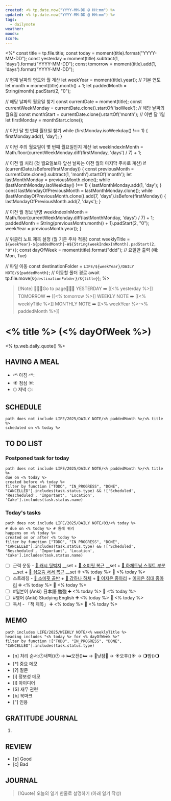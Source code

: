 ```yaml
---
created: <% tp.date.now("YYYY-MM-DD @ HH:mm") %>
updated: <% tp.date.now("YYYY-MM-DD @ HH:mm") %>
tags:
  - dailynote
weather: 
moods: 
score:
---
```

<%*
const title = tp.file.title;
const today = moment(title).format("YYYY-MM-DD");
const yesterday = moment(title).subtract(1, 'days').format("YYYY-MM-DD");
const tomorrow = moment(title).add(1, 'days').format("YYYY-MM-DD");

// 현재 날짜의 연도와 월 계산
let weekYear = moment(title).year(); // 기본 연도
let month = moment(title).month() + 1;
let paddedMonth = String(month).padStart(2, "0");

// 해당 날짜의 월요일 찾기
const currentDate = moment(title);
const currentWeekMonday = currentDate.clone().startOf('isoWeek'); // 해당 날짜의 월요일
const monthStart = currentDate.clone().startOf('month'); // 이번 달 1일
let firstMonday = monthStart.clone();

// 이번 달 첫 번째 월요일 찾기
while (firstMonday.isoWeekday() !== 1) {
firstMonday.add(1, 'day');
}

// 이번 주의 월요일이 몇 번째 월요일인지 계산
let weekIndexInMonth = Math.floor(currentWeekMonday.diff(firstMonday, 'days') / 7) + 1;

// 이전 월 처리 (첫 월요일보다 앞선 날짜는 이전 월의 마지막 주차로 계산)
if (currentDate.isBefore(firstMonday)) {
const previousMonth = currentDate.clone().subtract(1, 'month').startOf('month');
let lastMonthMonday = previousMonth.clone();
while (lastMonthMonday.isoWeekday() !== 1) {
lastMonthMonday.add(1, 'day');
}
const lastMondayOfPreviousMonth = lastMonthMonday.clone();
while (lastMondayOfPreviousMonth.clone().add(7, 'days').isBefore(firstMonday)) {
lastMondayOfPreviousMonth.add(7, 'days');
}

// 이전 월 정보 반영
weekIndexInMonth = Math.floor(currentWeekMonday.diff(lastMonthMonday, 'days') / 7) + 1;
paddedMonth = String(previousMonth.month() + 1).padStart(2, "0");
weekYear = previousMonth.year();
}

// 위클리 노트 제목 설정 (월 기준 주차 적용)
const weeklyTitle = `${weekYear}-${paddedMonth}-W${String(weekIndexInMonth).padStart(2, "0")}`;
const dayOfWeek = moment(title).format("ddd"); // 요일만 출력 (예: Mon, Tue)

// 파일 이동
const destinationFolder = `LIFE/${weekYear}/DAILY NOTE/${paddedMonth}`; // 이동할 폴더 경로
await tp.file.move(`${destinationFolder}/${title}`);
%>
> [!Note] 🏃🏻‍♀️Go to page🏃🏻‍♀️
> YESTERDAY ➡️ [[<% yesterday %>]]
> TOMORROW ➡️ [[<% tomorrow %>]]
> WEEKLY NOTE ➡️ [[<% weeklyTitle %>]]
> MONTHLY NOTE ➡️ [[<% weekYear %>-<% paddedMonth %>]]

# <% title %> (<% dayOfWeek %>)
<% tp.web.daily_quote() %>
## HAVING A MEAL
- ⛅️ 아침 ⛅️: 
- ☀️ 점심 ☀️: 
- 🌕 저녁 🌕: 

## SCHEDULE
```tasks
path does not include LIFE/2025/DAILY NOTE/<% paddedMonth %>/<% title %>
scheduled on <% today %>
```

## TO DO LIST
### Postponed task for today
```tasks
path does not include LIFE/2025/DAILY NOTE/<% paddedMonth %>/<% title %>
due on <% today %>
created before <% today %>
filter by function ["TODO", "IN_PROGRESS", "DONE", "CANCELLED"].includes(task.status.type) && !['Scheduled', 'Rescheduled', 'Important', 'Location', 'Cake'].includes(task.status.name)
```
### Today's tasks
```tasks
path does not include LIFE/2025/DAILY NOTE/03/<% today %>
# due on <% today %> # 원래 쿼리
happens on <% today %>
created on or after <% today %>
filter by function ["TODO", "IN_PROGRESS", "DONE", "CANCELLED"].includes(task.status.type) && !['Scheduled', 'Rescheduled', 'Important', 'Location', 'Cake'].includes(task.status.name)
```
- [ ] 근력 운동 - [🔗 캐시 뒷벅지](https://www.youtube.com/watch?v=NnNl07xlPdU) __set + [🔗 소미핏 복근](https://youtu.be/p623pewgTc0) __set + [🔗 하체토닝 스쿼트 부분](https://youtu.be/ieGVQp_eRFs) __set + [🔗 심으뜸 서서 복근](https://youtu.be/kETh8T3it4k) __set ➕ <% today %> 📅 <% today %>
- [ ] 스트레칭 - [🔗 소미핏 골반](https://www.youtube.com/watch?v=fuaR_oV0nZc) + [🔗 강하나 하체](https://www.youtube.com/watch?v=fuaR_oV0nZc) + [🔗 이지은 종아리](https://www.youtube.com/watch?v=fuaR_oV0nZc) + [이지은 침대 종아리](https://youtu.be/doiSCQsxV58?feature=shared) ➕ <% today %> 📅 <% today %>
- [ ] #일본어 (Anki) 日本語 勉強 ➕ <% today %> 📅 <% today %>
- [ ] #영어 (Anki) Studying English ➕ <% today %> 📅 <% today %>
- [ ] 독서 - 「책 제목」 ➕ <% today %> 📅 <% today %>

## MEMO
```tasks
path includes LIFE/2025/WEEKLY NOTE/<% weeklyTitle %>
heading includes "<% today %> for <% dayOfWeek %>"
filter by function !["TODO", "IN_PROGRESS", "DONE", "CANCELLED"].includes(task.status.type)
```
- [n] 처리 순서:🕛새벽()🕛 → 🛏️오전()🛏️ → 🛌낮잠🛌 → ☀️오후()☀️ → 🌖밤()🌖
- [*] 중요 메모
- [?] 질문
- [i] 정보성 메모
- [I] 아이디어
- [S] 재무 관련
- [b] 북마크
- ["] 인용

## GRATITUDE JOURNAL
1. 

## REVIEW
- [p] Good
- [c] Bad

## JOURNAL
> [!Quote] 오늘의 일기 한줄로 설명하기 (아래 일기 작성)
> 